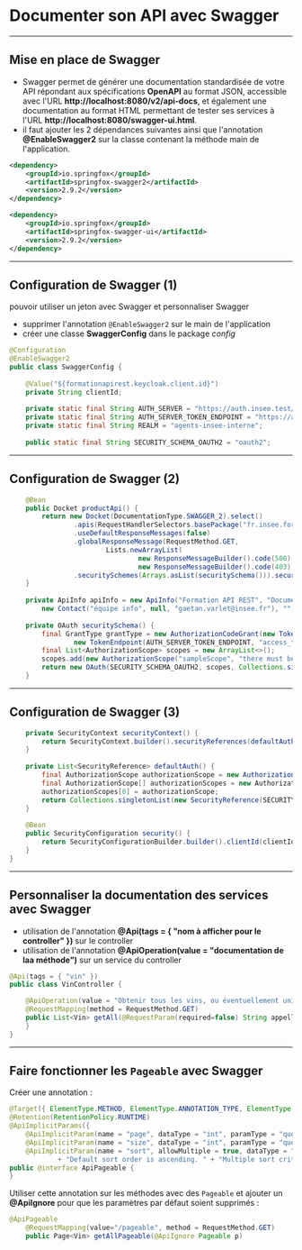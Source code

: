 # Documenter son API avec Swagger

----

## Mise en place de Swagger

- Swagger permet de générer une documentation standardisée de votre API répondant aux spécifications **OpenAPI** au format JSON, accessible avec l'URL **http://localhost:8080/v2/api-docs**, et également une documentation au format HTML permettant de tester ses services à l'URL **http://localhost:8080/swagger-ui.html**.  
- il faut ajouter les 2 dépendances suivantes ainsi que l'annotation **@EnableSwagger2** sur la classe contenant la méthode main de l'application.

```xml
<dependency>
    <groupId>io.springfox</groupId>
    <artifactId>springfox-swagger2</artifactId>
    <version>2.9.2</version>
</dependency>

<dependency>
    <groupId>io.springfox</groupId>
    <artifactId>springfox-swagger-ui</artifactId>
    <version>2.9.2</version>
</dependency>
```

----

## Configuration de Swagger (1)

pouvoir utiliser un jeton avec Swagger et personnaliser Swagger
- supprimer l'annotation `@EnableSwagger2` sur le main de l'application
- créer une classe **SwaggerConfig** dans le package *config*

```java
@Configuration
@EnableSwagger2
public class SwaggerConfig {
	
	@Value("${formationapirest.keycloak.client.id}")
	private String clientId;
	
	private static final String AUTH_SERVER = "https://auth.insee.test/auth/realms/agents-insee-interne/protocol/openid-connect/auth";
	private static final String AUTH_SERVER_TOKEN_ENDPOINT = "https://auth.insee.test/auth/realms/agents-insee-interne/protocol/openid-connect/token";
	private static final String REALM = "agents-insee-interne";
	
	public static final String SECURITY_SCHEMA_OAUTH2 = "oauth2";
```

----

## Configuration de Swagger (2)

```java
	@Bean
	public Docket productApi() {
		return new Docket(DocumentationType.SWAGGER_2).select()
				.apis(RequestHandlerSelectors.basePackage("fr.insee.formationapirest.controller")).build().apiInfo(apiInfo)
				.useDefaultResponseMessages(false)
				.globalResponseMessage(RequestMethod.GET,
						Lists.newArrayList(
								new ResponseMessageBuilder().code(500).message("Erreur interne du côté serveur").build(),
								new ResponseMessageBuilder().code(403).message("Interdit!").build()))
				.securitySchemes(Arrays.asList(securitySchema())).securityContexts(Arrays.asList(securityContext()));
	}
	
	private ApiInfo apiInfo = new ApiInfo("Formation API REST", "Documentation du webservice", "v1.0.0", "",
		new Contact("équipe info", null, "gaetan.varlet@insee.fr"), "", "", Collections.emptyList());
	
	private OAuth securitySchema() {
		final GrantType grantType = new AuthorizationCodeGrant(new TokenRequestEndpoint(AUTH_SERVER, clientId, null),
				new TokenEndpoint(AUTH_SERVER_TOKEN_ENDPOINT, "access_token"));
		final List<AuthorizationScope> scopes = new ArrayList<>();
		scopes.add(new AuthorizationScope("sampleScope", "there must be at least one scope here"));
		return new OAuth(SECURITY_SCHEMA_OAUTH2, scopes, Collections.singletonList(grantType));
	}
```

----

## Configuration de Swagger (3)
```java	
	private SecurityContext securityContext() {
		return SecurityContext.builder().securityReferences(defaultAuth()).forPaths(PathSelectors.any()).build();
	}
	
	private List<SecurityReference> defaultAuth() {
		final AuthorizationScope authorizationScope = new AuthorizationScope("global", "accessEverything");
		final AuthorizationScope[] authorizationScopes = new AuthorizationScope[1];
		authorizationScopes[0] = authorizationScope;
		return Collections.singletonList(new SecurityReference(SECURITY_SCHEMA_OAUTH2, authorizationScopes));
	}
	
	@Bean
	public SecurityConfiguration security() {
		return SecurityConfigurationBuilder.builder().clientId(clientId).realm(REALM).scopeSeparator(",").build();
	}
}
```

----

## Personnaliser la documentation des services avec Swagger
- utilisation de l'annotation **@Api(tags = { "nom à afficher pour le controller" })** sur le controller
- utilisation de l'annotation **@ApiOperation(value = "documentation de laa méthode")** sur un service du controller

```java
@Api(tags = { "vin" })
public class VinController {

	@ApiOperation(value = "Obtenir tous les vins, ou éventuellement uniquement les vins d'une appellation avec le paramètre appellation")
	@RequestMapping(method = RequestMethod.GET)
	public List<Vin> getAll(@RequestParam(required=false) String appellation){
	}
}
```

----

## Faire fonctionner les `Pageable` avec Swagger

Créer une annotation :
```java
@Target({ ElementType.METHOD, ElementType.ANNOTATION_TYPE, ElementType.TYPE })
@Retention(RetentionPolicy.RUNTIME)
@ApiImplicitParams({
    @ApiImplicitParam(name = "page", dataType = "int", paramType = "query", value = "Results page you want to retrieve (0..N)"),
    @ApiImplicitParam(name = "size", dataType = "int", paramType = "query", value = "Number of records per page."),
    @ApiImplicitParam(name = "sort", allowMultiple = true, dataType = "string", paramType = "query", value = "Sorting criteria in the format: property(,asc|desc). "
            + "Default sort order is ascending. " + "Multiple sort criteria are supported.") })
public @interface ApiPageable {
}
```

Utiliser cette annotation sur les méthodes avec des `Pageable` et ajouter un **@ApiIgnore** pour que les paramètres par défaut soient supprimés :
```java
@ApiPageable
	@RequestMapping(value="/pageable", method = RequestMethod.GET)
	public Page<Vin> getAllPageable(@ApiIgnore Pageable p)
```
